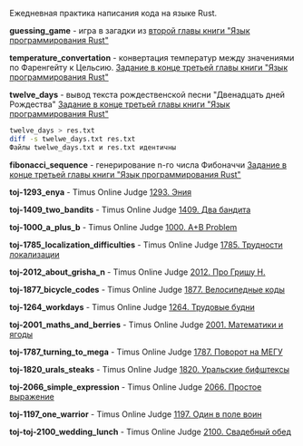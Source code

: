 Ежедневная практика написания кода на языке Rust.

**guessing_game** - игра в загадки из [второй главы книги "Язык программирования Rust"](https://doc.rust-lang.ru/book/ch02-00-guessing-game-tutorial.html)

**temperature_convertation** - конвертация температур между значениями по Фаренгейту к Цельсию. [Задание в конце третьей главы книги "Язык программирования Rust"](https://doc.rust-lang.ru/book/ch03-05-control-flow.html)

**twelve_days** - вывод текста рождественской песни "Двенадцать дней Рождества"
[Задание в конце третьей главы книги "Язык программирования Rust"](https://doc.rust-lang.ru/book/ch03-05-control-flow.html)
``` bash
twelve_days > res.txt
diff -s twelwe_days.txt res.txt 
Файлы twelwe_days.txt и res.txt идентичны
```

**fibonacci_sequence** - генерирование n-го числа Фибоначчи 
[Задание в конце третьей главы книги "Язык программирования Rust"](https://doc.rust-lang.ru/book/ch03-05-control-flow.html)

**toj-1293_enya** - Timus Online Judge [1293. Эния](https://acm.timus.ru/print.aspx?space=1&num=1293)

**toj-1409_two_bandits** - Timus Online Judge [1409. Два бандита](https://acm.timus.ru/print.aspx?space=1&num=1409)

**toj-1000_a_plus_b** - Timus Online Judge [1000. A+B Problem](https://acm.timus.ru/print.aspx?space=1&num=1000)

**toj-1785_localization_difficulties** - Timus Online Judge [1785. Трудности локализации](https://acm.timus.ru/print.aspx?space=1&num=1785)

**toj-2012_about_grisha_n** - Timus Online Judge [2012. Про Гришу Н.](https://acm.timus.ru/print.aspx?space=1&num=2012)

**toj-1877_bicycle_codes** - Timus Online Judge [1877. Велосипедные коды](https://acm.timus.ru/print.aspx?space=1&num=1877)

**toj-1264_workdays** - Timus Online Judge [1264. Трудовые будни](https://acm.timus.ru/print.aspx?space=1&num=1264)

**toj-2001_maths_and_berries** - Timus Online Judge [2001. Математики и ягоды](https://acm.timus.ru/print.aspx?space=1&num=2001)

**toj-1787_turning_to_mega** - Timus Online Judge [1787. Поворот на МЕГУ](https://acm.timus.ru/print.aspx?space=1&num=1787)

**toj-1820_urals_steaks** - Timus Online Judge [1820. Уральские бифштексы](https://acm.timus.ru/print.aspx?space=1&num=1820)

**toj-2066_simple_expression** - Timus Online Judge [2066. Простое выражение](https://acm.timus.ru/print.aspx?space=1&num=2066)

**toj-1197_one_warrior** - Timus Online Judge [1197. Один в поле воин](https://acm.timus.ru/print.aspx?space=1&num=1197)

**toj-toj-2100_wedding_lunch** - Timus Online Judge [2100. Свадебный обед](https://acm.timus.ru/print.aspx?space=1&num=2100)

